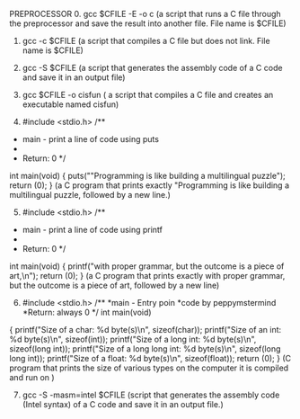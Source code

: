 PREPROCESSOR
0. gcc $CFILE -E -o c (a script that runs a C file through the preprocessor and save the result into another file. File name is $CFILE)

1. gcc -c $CFILE (a script that compiles a C file but does not link. File name is $CFILE)


2. gcc -S $CFILE  (a script that generates the assembly code of a C code and save it in an output file)

3. gcc $CFILE -o cisfun ( a script that compiles a C file and creates an executable named cisfun)

4. #include <stdio.h> 
/**
 * main - print a line of code using puts 
 * 
 * Return: 0 
*/

int main(void)
{
	puts("\"Programming is like building a multilingual puzzle");
	return (0);
} (a C program that prints exactly "Programming is like building a multilingual puzzle, followed by a new line.)


5. #include <stdio.h> 
/**
 * main - print a line of code using printf
 *
 * Return: 0
*/

int main(void)
{
	printf("with proper grammar, but the outcome is a piece of art,\n");
	return (0);
} (a C program that prints exactly with proper grammar, but the outcome is a piece of art, followed by a new line)



6. #include <stdio.h>
/**
  *main - Entry poin
  *code by peppymstermind
  *Return: always 0
*/
int main(void)

{
        printf("Size of a char: %d byte(s)\n", sizeof(char));
        printf("Size of an int: %d byte(s)\n", sizeof(int));
        printf("Size of a long int: %d byte(s)\n", sizeof(long int));
        printf("Size of a long long int: %d byte(s)\n", sizeof(long long int));
        printf("Size of a float: %d byte(s)\n", sizeof(float));
        return (0);
} (C program that prints the size of various types on the computer it is compiled and run on )

7. gcc -S -masm=intel $CFILE (script that generates the assembly code (Intel syntax) of a C code and save it in an output file.)

